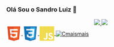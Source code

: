 ### Olá Sou o Sandro Luiz 👋

<div align="center">
  <a href="https://github.com/salurodev">
  <img height="180em" src="https://github-readme-stats.vercel.app/api?username=salurodev&show_icons=true&theme=dracula&include_all_commits=true&count_private=true"/>
  <img height="180em" src="https://github-readme-stats.vercel.app/api/top-langs/?username=salurodev&layout=compact&langs_count=7&theme=dracula"/>
</div>
  
  <img align="center" alt="Rafa-HTML" height="40" width="40" src="https://raw.githubusercontent.com/devicons/devicon/master/icons/html5/html5-original.svg">
  <img align="center" alt="Rafa-CSS" height="40" width="40" src="https://raw.githubusercontent.com/devicons/devicon/master/icons/css3/css3-original.svg">
  <img align="center" alt="Rafa-Js" height="40" width="40" src="https://raw.githubusercontent.com/devicons/devicon/master/icons/javascript/javascript-plain.svg">
  
  <img align="center" alt="Cmaismais" heignt="40" width="40" src="https://img.icons8.com/color/452/c-plus-plus-logo.png">
  
  
<!--
**salurodev/salurodev** is a ✨ _special_ ✨ repository because its `README.md` (this file) appears on your GitHub profile.

Here are some ideas to get you started:

- 🔭 I’m currently working on ...
- 🌱 I’m currently learning ...
- 👯 I’m looking to collaborate on ...
- 🤔 I’m looking for help with ...
- 💬 Ask me about ...
- 📫 How to reach me: ...
- 😄 Pronouns: ...
- ⚡ Fun fact: ...
-->

